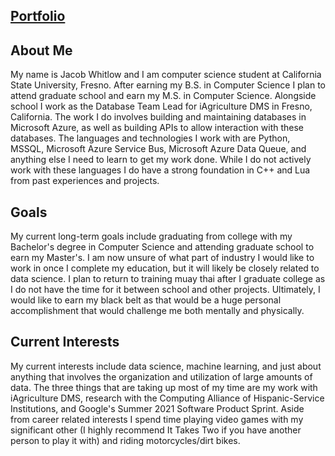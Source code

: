 ## [Portfolio](https://jwhitlow45.github.io)

## About Me
My name is Jacob Whitlow and I am computer science student at California State University, Fresno. After earning my B.S. in Computer Science I plan to attend graduate school and earn my M.S. in Computer Science. Alongside school I work as the Database Team Lead for iAgriculture DMS in Fresno, California. The work I do involves building and maintaining databases in Microsoft Azure, as well as building APIs to allow interaction with these databases. The languages and technologies I work with are Python, MSSQL, Microsoft Azure Service Bus, Microsoft Azure Data Queue, and anything else I need to learn to get my work done. While I do not actively work with these languages I do have a strong foundation in C++ and Lua from past experiences and projects. 



## Goals
My current long-term goals include graduating from college with my Bachelor's degree in Computer Science and attending graduate school to earn my Master's. I am now unsure of what part of industry I would like to work in once I complete my education, but it will likely be closely related to data science. I plan to return to training muay thai after I graduate college as I do not have the time for it between school and other projects. Ultimately, I would like to earn my black belt as that would be a huge personal accomplishment that would challenge me both mentally and physically. 



## Current Interests
My current interests include data science, machine learning, and just about anything that involves the organization and utilization of large amounts of data. The three things that are taking up most of my time are my work with iAgriculture DMS, research with the Computing Alliance of Hispanic-Service Institutions, and Google's Summer 2021 Software Product Sprint. Aside from career related interests I spend time playing video games with my significant other (I highly recommend It Takes Two if you have another person to play it with) and riding motorcycles/dirt bikes.
